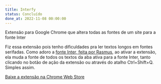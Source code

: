 ```yaml
---
title: Interfy
status: Concluído
done_at: 2022-11-08 00:00:00
---
```

Extensão para Google Chrome que altera todas as fontes de um site para a fonte Inter
<!--more-->
Fiz essa extensão pois tenho dificuldades pra ler textos longos em fontes serifadas. Como adoro a [fonte Inter, feita por Rasmus](https://rsms.me/inter/), ao ativar a extensão, ela muda a fonte de todos os textos da aba ativa para a fonte Inter, tanto clicando no botão de ação da extensão ou através do atalho Ctrl+Shift+Q. Simples assim.

[Baixe a extensão na Chrome Web Store](https://chrome.google.com/webstore/detail/interfy/fpolmkblnhilenloncdclcfjmabnkgna?hl=pt-BR)